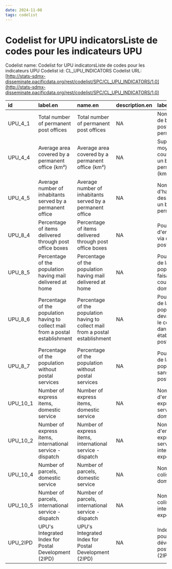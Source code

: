 ```yaml
---
date: 2024-11-08
tags: codelist
---
```


# Codelist for UPU indicatorsListe de codes pour les indicateurs UPU

Codelist name: Codelist for UPU indicatorsListe de codes pour les indicateurs UPU
Codelist id: CL_UPU_INDICATORS
Codelist URL: [http://stats-sdmx-disseminate.pacificdata.org/rest/codelist/SPC/CL_UPU_INDICATORS/1.0](http://stats-sdmx-disseminate.pacificdata.org/rest/codelist/SPC/CL_UPU_INDICATORS/1.0)

|id       |label.en                                                                        |name.en                                                                         |description.en |label.fr                                                                             |name.fr                                                                              |description.fr |
|:--------|:-------------------------------------------------------------------------------|:-------------------------------------------------------------------------------|:--------------|:------------------------------------------------------------------------------------|:------------------------------------------------------------------------------------|:--------------|
|UPU_4_1  |Total number of permanent post offices                                          |Total number of permanent post offices                                          |NA             |Nombre total de bureaux de poste permanents                                          |Nombre total de bureaux de poste permanents                                          |NA             |
|UPU_4_4  |Average area covered by a permanent office (km²)                                |Average area covered by a permanent office (km²)                                |NA             |Superficie moyenne couverte par un bureau permanent (km²)                            |Superficie moyenne couverte par un bureau permanent (km²)                            |NA             |
|UPU_4_5  |Average number of inhabitants served by a permanent office                      |Average number of inhabitants served by a permanent office                      |NA             |Nombre moyen d'habitants desservis par un bureau permanent                           |Nombre moyen d'habitants desservis par un bureau permanent                           |NA             |
|UPU_8_4  |Percentage of items delivered through post office boxes                         |Percentage of items delivered through post office boxes                         |NA             |Pourcentage d'envois livrés via des boîtes postales                                  |Pourcentage d'envois livrés via des boîtes postales                                  |NA             |
|UPU_8_5  |Percentage of the population having mail delivered at home                      |Percentage of the population having mail delivered at home                      |NA             |Pourcentage de la population se faisant livrer le courrier à domicile                |Pourcentage de la population se faisant livrer le courrier à domicile                |NA             |
|UPU_8_6  |Percentage of the population having to collect mail from a postal establishment |Percentage of the population having to collect mail from a postal establishment |NA             |Pourcentage de la population devant retirer le courrier dans un établissement postal |Pourcentage de la population devant retirer le courrier dans un établissement postal |NA             |
|UPU_8_7  |Percentage of the population without postal services                            |Percentage of the population without postal services                            |NA             |Pourcentage de la population sans services postaux                                   |Pourcentage de la population sans services postaux                                   |NA             |
|UPU_10_1 |Number of express items, domestic service                                       |Number of express items, domestic service                                       |NA             |Nombre d'envois express, service domestique                                          |Nombre d'envois express, service domestique                                          |NA             |
|UPU_10_2 |Number of express items, international service - dispatch                       |Number of express items, international service - dispatch                       |NA             |Nombre d'envois express, service international - expédition                          |Nombre d'envois express, service international - expédition                          |NA             |
|UPU_10_4 |Number of parcels, domestic service                                             |Number of parcels, domestic service                                             |NA             |Nombre de colis, service domestique                                                  |Nombre de colis, service domestique                                                  |NA             |
|UPU_10_5 |Number of parcels, international service - dispatch                             |Number of parcels, international service - dispatch                             |NA             |Nombre de colis, service international - expédition                                  |Nombre de colis, service international - expédition                                  |NA             |
|UPU_2IPD |UPU's Integrated Index for Postal Development (2IPD)                            |UPU's Integrated Index for Postal Development (2IPD)                            |NA             |Index intégré pour le développement postal de l'UPU (2IPD)                           |Index intégré pour le développement postal de l'UPU (2IPD)                           |NA             |
